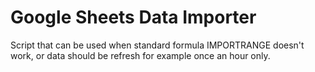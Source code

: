 # Google Sheets Data Importer
Script that can be used when standard formula IMPORTRANGE doesn't work, or data should be refresh for example once an hour only.

